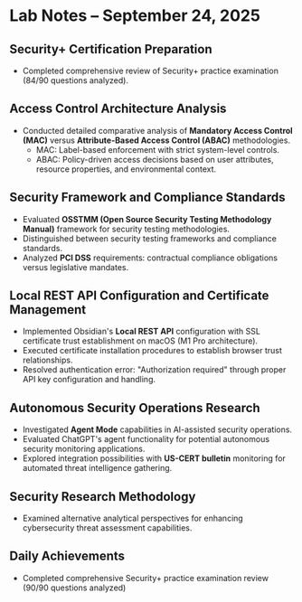 # Lab Notes – September 24, 2025  

## Security+ Certification Preparation  
- Completed comprehensive review of Security+ practice examination (84/90 questions analyzed).  

## Access Control Architecture Analysis  
- Conducted detailed comparative analysis of **Mandatory Access Control (MAC)** versus **Attribute-Based Access Control (ABAC)** methodologies.  
  - MAC: Label-based enforcement with strict system-level controls.  
  - ABAC: Policy-driven access decisions based on user attributes, resource properties, and environmental context.  

## Security Framework and Compliance Standards  
- Evaluated **OSSTMM (Open Source Security Testing Methodology Manual)** framework for security testing methodologies.  
- Distinguished between security testing frameworks and compliance standards.  
- Analyzed **PCI DSS** requirements: contractual compliance obligations versus legislative mandates.  

## Local REST API Configuration and Certificate Management  
- Implemented Obsidian's **Local REST API** configuration with SSL certificate trust establishment on macOS (M1 Pro architecture).  
- Executed certificate installation procedures to establish browser trust relationships.  
- Resolved authentication error: "Authorization required" through proper API key configuration and handling.  

## Autonomous Security Operations Research  
- Investigated **Agent Mode** capabilities in AI-assisted security operations.  
- Evaluated ChatGPT's agent functionality for potential autonomous security monitoring applications.  
- Explored integration possibilities with **US-CERT bulletin** monitoring for automated threat intelligence gathering.  

## Security Research Methodology  
- Examined alternative analytical perspectives for enhancing cybersecurity threat assessment capabilities.  

## Daily Achievements  
- Completed comprehensive Security+ practice examination review (90/90 questions analyzed)

